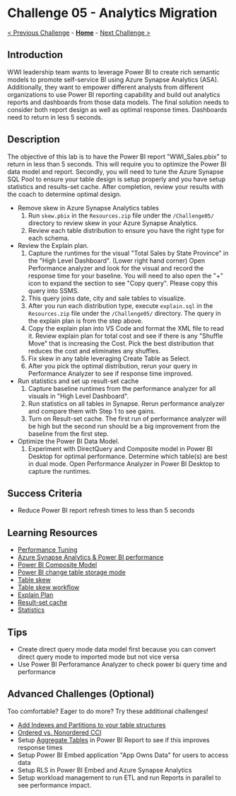 # Challenge 05 - Analytics Migration

[< Previous Challenge](./Challenge-04.md) - **[Home](../README.md)** - [Next Challenge >](./Challenge-06.md)

## Introduction

WWI leadership team wants to leverage Power BI to create rich semantic models to promote self-service BI using Azure Synapse Analytics (ASA). Additionally, they want to empower different analysts from different organizations to use Power BI reporting capability and build out analytics reports and dashboards from those data models. The final solution needs to consider both report design as well as optimal response times.  Dashboards need to return in less 5 seconds.

## Description

The objective of this lab is to have the Power BI report "WWI_Sales.pbix" to return in less than 5 seconds.  This will require you to optimize the Power BI data model and report.  Secondly, you will need to tune the Azure Synapse SQL Pool to ensure your table design is setup properly and you have setup statistics and results-set cache.  After completion, review your results with the coach to determine optimal design.

- Remove skew in Azure Synapse Analytics tables
    1. Run `skew.pbix` in the `Resources.zip` file under the `/Challenge05/` directory to review skew in your Azure Synapse Analytics.  
    1. Review each table distribution to ensure you have the right type for each schema.  
- Review the Explain plan.    
    1. Capture the runtimes for the visual "Total Sales by State Province" in the "High Level Dashboard". (Lower right hand corner)  Open Performance analyzer and look for the visual and record the response time for your baseline.  You will need to also open the "+" icon to expand the section to see "Copy query".  Please copy this query into SSMS.
    1. This query joins date, city and sale tables to visualize.
    1. After you run each distribution type, execute `explain.sql` in the `Resources.zip` file under the `/Challenge05/` directory.  The query in the explain plan is from the step above.
    1. Copy the explain plan into VS Code and format the XML file to read it.  Review explain plan for total cost and see if there is any "Shuffle Move" that is increasing the Cost.  Pick the best distribution that reduces the cost and eliminates any shuffles.
    1. Fix skew in any table leveraging Create Table as Select.
    1. After you pick the optimal distribution, rerun your query in Performance Analyzer to see if response time improved.
- Run statistics and set up result-set cache
    1. Capture baseline runtimes from the performance analyzer for all visuals in "High Level Dashboard".
    1. Run statistics on all tables in Synapse.  Rerun performance analyzer and compare them with Step 1 to see gains.
    1. Turn on Result-set cache. The first run of performance analyzer will be high but the second run should be a big improvement from the baseline from the first step.
- Optimize the Power BI Data Model.
    1. Experiment with DirectQuery and Composite model in Power BI Desktop for optimal performance. Determine which table(s) are best in dual mode.  Open Performance Analyzer in Power BI Desktop to capture the runtimes.

## Success Criteria
- Reduce Power BI report refresh times to less than 5 seconds

## Learning Resources

- [Performance Tuning](https://medium.com/@ian.shchoy/azure-sql-data-warehouse-deep-dive-into-data-distribution-f4cf8f1e340a)
- [Azure Synapse Analytics & Power BI performance](https://www.jamesserra.com/archive/2019/12/azure-synapse-analytics-power-bi/)
- [Power BI Composite Model](https://docs.microsoft.com/en-us/power-bi/transform-model/desktop-composite-models)
- [Power BI change table storage mode](https://docs.microsoft.com/en-us/power-bi/transform-model/desktop-storage-mode)
- [Table skew](https://learn.microsoft.com/en-us/azure/synapse-analytics/sql-data-warehouse/sql-data-warehouse-tables-distribute?context=%2Fazure%2Fsynapse-analytics%2Fcontext%2Fcontext)
- [Table skew workflow](https://techcommunity.microsoft.com/t5/azure-synapse-analytics-blog/azure-synapse-analyzer-report-to-monitor-and-improve-azure/ba-p/3276960)
- [Explain Plan](https://docs.microsoft.com/en-us/sql/t-sql/queries/explain-transact-sql?view=azure-sqldw-latest)
- [Result-set cache](https://learn.microsoft.com/en-us/azure/synapse-analytics/sql-data-warehouse/performance-tuning-result-set-caching)
- [Statistics](https://learn.microsoft.com/en-us/azure/synapse-analytics/sql/develop-tables-statistics)

## Tips

- Create direct query mode data model first because you can convert direct query mode to imported mode but not vice versa 
- Use Power BI Perforamance Analyzer to check power bi query time and performance

## Advanced Challenges (Optional)

Too comfortable?  Eager to do more?  Try these additional challenges!

- [Add Indexes and Partitions to your table structures](https://docs.microsoft.com/en-us/sql/relational-databases/indexes/columnstore-indexes-design-guidance?view=sql-server-ver15)
- [Ordered vs. Nonordered CCI](https://docs.microsoft.com/en-us/azure/synapse-analytics/sql-data-warehouse/performance-tuning-ordered-cci)
- Setup [Aggregate Tables](https://docs.microsoft.com/en-us/power-bi/transform-model/desktop-aggregations) in Power BI Report to see if this improves response times
- Setup Power BI Embed application "App Owns Data" for users to access data
- Setup RLS in Power BI Embed and Azure Synapse Analytics
- Setup workload management to run ETL and run Reports in parallel to see performance impact.
